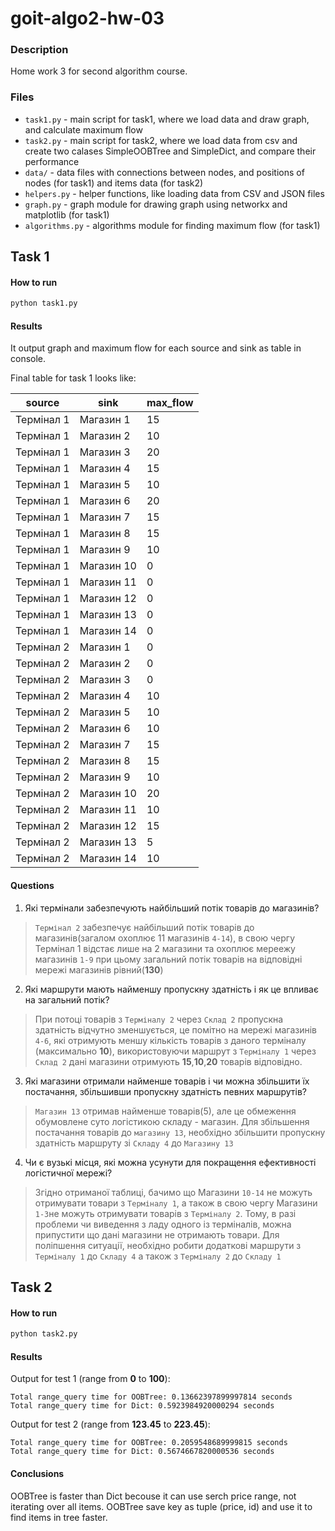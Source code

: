 # goit-algo2-hw-03



### Description
Home work 3 for second algorithm course.

### Files

- `task1.py` - main script for task1, where we load data and draw graph, and calculate maximum flow
- `task2.py` - main script for task2, where we load data from csv and create two calases SimpleOOBTree and SimpleDict, and compare their performance
- `data/` - data files with connections between nodes, and positions of nodes (for task1) and items data (for task2)
- `helpers.py` - helper functions, like loading data from CSV and JSON files
- `graph.py` - graph module for drawing graph using networkx and matplotlib (for task1)
- `algorithms.py` - algorithms module for finding maximum flow (for task1)

## Task 1

#### How to run

```bash
python task1.py
```

#### Results


It output graph and maximum flow for each source and sink as table in console.

Final table for task 1 looks like:


|source|sink|max_flow|
|---|---|---|
|Термінал 1|Магазин 1|15|
|Термінал 1|Магазин 2|10|
|Термінал 1|Магазин 3|20|
|Термінал 1|Магазин 4|15|
|Термінал 1|Магазин 5|10|
|Термінал 1|Магазин 6|20|
|Термінал 1|Магазин 7|15|
|Термінал 1|Магазин 8|15|
|Термінал 1|Магазин 9|10|
|Термінал 1|Магазин 10|0|
|Термінал 1|Магазин 11|0|
|Термінал 1|Магазин 12|0|
|Термінал 1|Магазин 13|0|
|Термінал 1|Магазин 14|0|
|Термінал 2|Магазин 1|0|
|Термінал 2|Магазин 2|0|
|Термінал 2|Магазин 3|0|
|Термінал 2|Магазин 4|10|
|Термінал 2|Магазин 5|10|
|Термінал 2|Магазин 6|10|
|Термінал 2|Магазин 7|15|
|Термінал 2|Магазин 8|15|
|Термінал 2|Магазин 9|10|
|Термінал 2|Магазин 10|20|
|Термінал 2|Магазин 11|10|
|Термінал 2|Магазин 12|15|
|Термінал 2|Магазин 13|5|
|Термінал 2|Магазин 14|10|




#### Questions

1. Які термінали забезпечують найбільший потік товарів до магазинів?
> `Термінал 2` забезпечує найбільший потік товарів до магазинів(загалом охоплює 11 магазинів `4-14`), в свою чергу Термінал 1 відстає лише на 2 магазини та охоплює мереежу магазинів `1-9` при цьому загальний потік товарів на відповідні мережі магазинів рівний(**130**)

2. Які маршрути мають найменшу пропускну здатність і як це впливає на загальний потік?
> При потоці товарів з `Терміналу 2` через `Склад 2` пропускна здатність відчутно зменшується, це помітно на мережі магазинів `4-6`, які отримують меншу кількість товарів з даного терміналу (максимально **10**), використовуючи маршрут з `Терміналу 1` через `Склад 2` дані магазини отримують **15**,**10**,**20** товарів відповідно.

3. Які магазини отримали найменше товарів і чи можна збільшити їх постачання, збільшивши пропускну здатність певних маршрутів?
> `Магазин 13` отримав найменше товарів(5), але це обмеження обумовлене суто логістикою складу - магазин. Для збільшення постачання товарів до `магазину 13`, необхідно збільшити пропускну здатність маршруту зі `Складу 4` до `Магазину 13`
4. Чи є вузькі місця, які можна усунути для покращення ефективності логістичної мережі?
    
    
> Згідно отриманої таблиці, бачимо що Магазини `10-14` не можуть отримувати товари з `Терміналу 1`, а також в свою чергу Магазини `1-3`не можуть отримувати товарів з `Терміналу 2`. Тому, в разі проблеми чи виведення з ладу одного із терміналів, можна припустити що дані магазини не отримають товари. Для поліпшення ситуації, необхідно робити додаткові маршрути з `Терміналу 1` до `Складу 4` а також з `Терміналу 2` до `Складу 1` 

## Task 2

#### How to run

```bash
python task2.py
```

#### Results
Output for test 1 (range from **0** to **100**):
```
Total range_query time for OOBTree: 0.13662397899997814 seconds
Total range_query time for Dict: 0.5923984920000294 seconds
```

Output for test 2 (range from **123.45** to **223.45**):
```
Total range_query time for OOBTree: 0.2059548689999815 seconds
Total range_query time for Dict: 0.5674667820000536 seconds
```



#### Conclusions


OOBTree is faster than Dict becouse it can use serch price range, not iterating over all items. OOBTree save key as tuple (price, id) and use it to find items in tree faster.